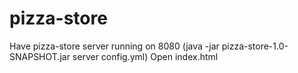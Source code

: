 # pizza-store

Have pizza-store server running on 8080 (java -jar pizza-store-1.0-SNAPSHOT.jar server config.yml)
Open index.html
